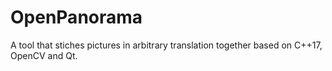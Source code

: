 # OpenPanorama

A tool that stiches pictures in arbitrary translation together based on C++17, OpenCV and Qt.